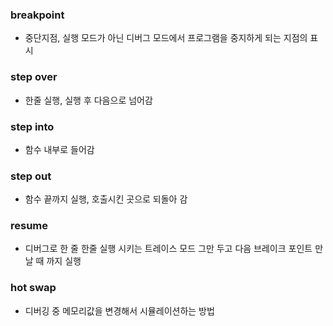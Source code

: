 ### breakpoint
  - 중단지점, 실행 모드가 아닌 디버그 모드에서 프로그램을 중지하게 되는 지점의 표시

### step over
  - 한줄 실행, 실행 후 다음으로 넘어감
  
### step into
  - 함수 내부로 들어감
  
### step out
  - 함수 끝까지 실행, 호출시킨 곳으로 되돌아 감
  
### resume
  - 디버그로 한 줄 한줄 실행 시키는 트레이스 모드 그만 두고 다음 브레이크 포인트 만날 때 까지 실행
  
### hot swap
  - 디버깅 중 메모리값을 변경해서 시뮬레이션하는 방법
